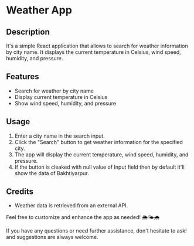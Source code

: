 # Weather App

## Description
It's a simple React application that allows to search for weather information by city name. It displays the current temperature in Celsius, wind speed, humidity, and pressure.

## Features
- Search for weather by city name
- Display current temperature in Celsius
- Show wind speed, humidity, and pressure


## Usage
1. Enter a city name in the search input.
2. Click the "Search" button to get weather information for the specified city.
3. The app will display the current temperature, wind speed, humidity, and pressure.
4. If the button is cleaked with null value of Input field then by default it'll show the data of Bakhtiyarpur.

## Credits
- Weather data is retrieved from an external API.


Feel free to customize and enhance the app as needed! 🌦️🌤️🌧️

If you have any questions or need further assistance, don't hesitate to ask! and suggestions are always welcome.
